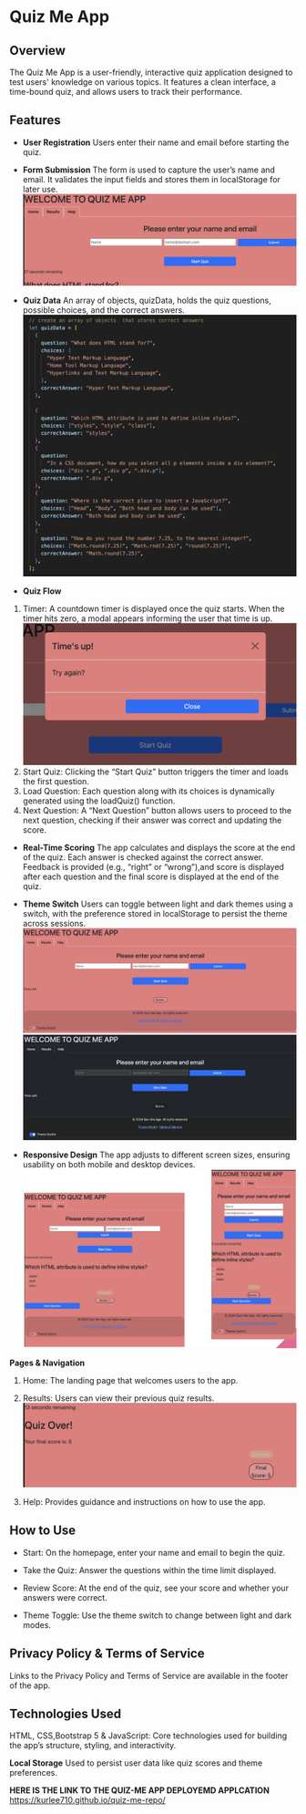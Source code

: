 # Quiz Me App

## Overview

The Quiz Me App is a user-friendly, interactive quiz application designed to test users' knowledge on various topics.
It features a clean interface, a time-bound quiz, and allows users to track their performance.

## Features

- **User Registration**
  Users enter their name and email before starting the quiz.
- **Form Submission**
  The form is used to capture the user’s name and email. It validates the input fields and stores them in localStorage for later use.
  ![User Form](./images/UserForm.png)
- **Quiz Data**
  An array of objects, quizData, holds the quiz questions, possible choices, and the correct answers.
  ![Quiz Data Array](./images/quizData_script.png)

- **Quiz Flow**

1. Timer: A countdown timer is displayed once the quiz starts. When the timer hits zero, a modal appears informing the user that time is up.
   ![Timer Modal](./images/TimerModal.png)
2. Start Quiz: Clicking the “Start Quiz” button triggers the timer and loads the first question.
3. Load Question: Each question along with its choices is dynamically generated using the loadQuiz() function.
4. Next Question: A “Next Question” button allows users to proceed to the next question, checking if their answer was correct and updating the score.

- **Real-Time Scoring**
  The app calculates and displays the score at the end of the quiz.
  Each answer is checked against the correct answer. Feedback is provided (e.g., “right” or “wrong”),and score is displayed after each question and the final score is displayed at the end of the quiz.

- **Theme Switch**
  Users can toggle between light and dark themes using a switch, with the preference stored in localStorage to persist the theme across sessions.
  ![Light Theme](./images/lightMode.png)
  ![Dark Mode](./images/darkMode.png)

- **Responsive Design**
  The app adjusts to different screen sizes, ensuring usability on both mobile and desktop devices.
  ![Device Responsiveness](./images/DeviceResponsive.png)

**Pages & Navigation**

1. Home: The landing page that welcomes users to the app.

2. Results: Users can view their previous quiz results.
   ![Final Score](./images/finalScore.png)

3. Help: Provides guidance and instructions on how to use the app.

## How to Use

- Start: On the homepage, enter your name and email to begin the quiz.

- Take the Quiz: Answer the questions within the time limit displayed.

- Review Score: At the end of the quiz, see your score and whether your answers were correct.

- Theme Toggle: Use the theme switch to change between light and dark modes.

## Privacy Policy & Terms of Service

Links to the Privacy Policy and Terms of Service are available in the footer of the app.

## Technologies Used

HTML, CSS,Bootstrap 5 & JavaScript: Core technologies used for building the app’s structure, styling, and interactivity.

**Local Storage**
Used to persist user data like quiz scores and theme preferences.

**HERE IS THE LINK TO THE QUIZ-ME APP DEPLOYEMD APPLCATION**
https://kurlee710.github.io/quiz-me-repo/
